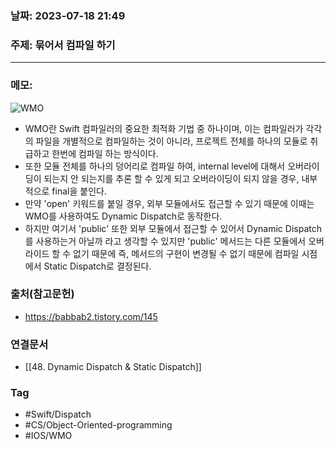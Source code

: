 ### 날짜: 2023-07-18 21:49

### 주제: 묶어서 컴파일 하기
---
### 메모: 
![WMO](https://img1.daumcdn.net/thumb/R1280x0/?scode=mtistory2&fname=https%3A%2F%2Fblog.kakaocdn.net%2Fdn%2FmCuzh%2FbtrhZm5YwI1%2FxCt9ntCipAakwX9tCFMEbK%2Fimg.png)
- WMO란 Swift 컴파일러의 중요한 최적화 기법 중 하나이며, 이는 컴파일러가 각각의 파일을 개별적으로 컴파일하는 것이 아니라, 프로젝트 전체를 하나의 모듈로 취급하고 한번에 컴파일 하는 방식이다. 
- 또한 모듈 전체를 하나의 덩어리로 컴파일 하여, internal level에 대해서 오버라이딩이 되는지 안 되는지를 추론 할 수 있게 되고 오버라이딩이 되지 않을 경우, 내부적으로 final을 붙인다. 
- 만약 'open' 키워드를 붙일 경우, 외부 모듈에서도 접근할 수 있기 때문에 이때는 WMO를 사용하여도 Dynamic Dispatch로 동작한다. 
- 하지만 여기서 'public' 또한 외부 모듈에서 접근할 수 있어서 Dynamic Dispatch를 사용하는거 아닐까 라고 생각할 수 있지만 'public' 메서드는 다른 모듈에서 오버라이드 할 수 없기 때문에 즉, 메서드의 구현이 변경될 수 없기 때문에 컴파일 시점에서 Static Dispatch로 결정된다. 

### 출처(참고문헌) 
- https://babbab2.tistory.com/145

### 연결문서 
- [[48. Dynamic Dispatch & Static Dispatch]]

### Tag
- #Swift/Dispatch 
- #CS/Object-Oriented-programming 
- #IOS/WMO